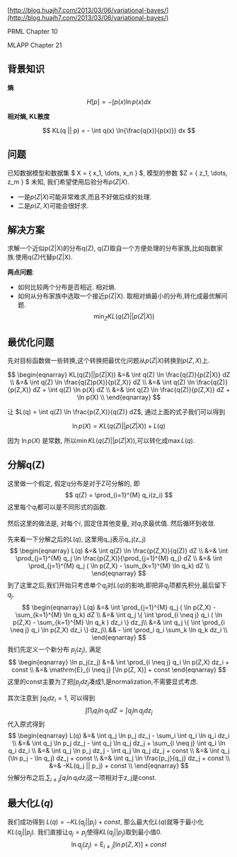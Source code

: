 [http://blog.huajh7.com/2013/03/06/variational-bayes/](http://blog.huajh7.com/2013/03/06/variational-bayes/)

PRML Chapter 10

MLAPP Chapter 21

## 背景知识

**熵**

$$
H[p] = - \int p(x) \ln{p(x)} dx
$$

**相对熵, KL散度**

$$
KL(q || p) = - \int q(x) \ln{\frac{q(x)}{p(x)}} dx
$$

## 问题
已知数据模型和数据集 $ X = \{ x_1, \dots, x_n \} $, 模型的参数 $Z = \{ z_1, \dots, z_m \} $ 未知, 我们希望使用后验分布$p(Z|X)$.
  * 一是$p(Z|X)$可能非常难求,而且不好做后续的处理. 
  * 二是$p(Z,X)$可能会很好求.

## 解决方案
求解一个近似p(Z|X)的分布q(Z), q(Z)取自一个方便处理的分布家族,比如指数家族.使用q(Z)代替p(Z|X).

**两点问题**:
  * 如何比较两个分布是否相近. 相对熵.
  * 如何从分布家族中选取一个接近p(Z|X). 取相对熵最小的分布,转化成最优解问题.
$$
\min_{Z}{KL(q(Z)||p(Z|X))}
$$

## 最优化问题

先对目标函数做一些转换,这个转换把最优化问题从$p(Z|X)$转换到$p(Z,X)$上.

$$
\begin{eqnarray}
KL(q(Z)||p(Z|X)) &=& \int q(Z) \ln \frac{q(Z)}{p(Z|X)} dZ \\
&=& \int q(Z) \ln \frac{q(Z)p(X)}{p(Z,X)} dZ \\
&=& \int q(Z) \ln \frac{q(Z)}{p(Z,X)} dZ + \int q(Z) \ln p(X) dZ \\
&=& \int q(Z) \ln \frac{q(Z)}{p(Z,X)} dZ + \ln p(X) \\
\end{eqnarray}
$$

让 $L(q) = \int q(Z) \ln \frac{p(Z,X)}{q(Z)} dZ$, 通过上面的式子我们可以得到

$$
\ln p(X) = KL(q(Z)||p(Z|X)) + L(q)
$$

因为 $\ln p(X)$ 是常数, 所以$\min KL(q(Z)||p(Z|X))$,可以转化成$\max L(q)$.

## 分解q(Z)

这里做一个假定, 假定q分布是对于Z可分解的, 即
$$
q(Z) = \prod_{i=1}^{M} q_i(z_i)
$$
这里每个$q_i$都可以是不同形式的函数.

然后这里的做法是, 对每个$i$, 固定住其他变量, 对$q_i$求最优值. 然后循环到收敛.

先来看一下分解之后的$L(q)$, 这里用q_j表示q_j(z_j)
$$
\begin{eqnarray}
L(q) &=& \int q(Z) \ln \frac{p(Z,X)}{q(Z)} dZ \\
&=& \int \prod_{j=1}^{M} q_j \ln \frac{p(Z,X)}{\prod_{j=1}^{M} q_j} dZ \\
&=& \int \prod_{j=1}^{M} q_j ( \ln p(Z,X) - \sum_{k=1}^{M} \ln q_k) dZ \\
\end{eqnarray}
$$
到了这里之后,我们开始只考虑单个$q_j$对$L(q)$的影响,即把非$q_j$项都先积分,最后留下$q_j$.
$$
\begin{eqnarray}
L(q) &=& \int \prod_{j=1}^{M} q_j ( \ln p(Z,X) - \sum_{k=1}^{M} \ln q_k) dZ \\
&=& \int q_j \{ \int \prod_{i \neq j} q_i ( \ln p(Z,X) - \sum_{k=1}^{M} \ln q_k ) dz_i \} dz_j\\
&=& \int q_j \{ \int \prod_{i \neq j} q_i \ln p(Z,X) dz_i \} dz_j\\
&& - \int \prod_i q_i \sum_k \ln q_k dz_i \\
\end{eqnarray}
$$
我们先定义一个新分布 $p_j(z_j)$, 满足
$$
\begin{eqnarray}
\ln p_j(z_j) &=& \int \prod_{i \neq j} q_i \ln p(Z,X) dz_i + const \\
&=& \mathrm{E}_{i \neq j} [\ln p(Z, X)] + const
\end{eqnarray}
$$
这里的const主要为了把$\int p_j dz_j$凑成1,是normalization,不需要显式考虑.

其次注意到 $\int q_i dz_i = 1$, 可以得到
$$
\int \prod_i q_i \ln q_j dZ = \int q_j \ln q_j dz_j
$$ 
代入原式得到
$$
\begin{eqnarray}
L(q) &=& \int q_j \ln p_j dz_j - \sum_i \int q_i \ln q_i dz_i \\
&=& \int q_j \ln p_j dz_j - \int q_j \ln q_j dz_j + \sum_{i \neq j} \int q_i \ln q_i dz_i \\
&=& \int q_j \ln p_j dz_j - \int q_j \ln q_j dz_j + const \\
&=& \int q_j (\ln p_j - \ln q_j) dz_j + const \\
&=& \int q_j \ln \frac{p_j}{q_j} dz_j + const \\
&=& -KL(q_j || p_j) + const \\
\end{eqnarray}
$$
分解分布之后,$\sum_{i \neq j} \int q_i \ln q_i dz_i$这一项相对于z_j是const.

## 最大化$L(q)$
我们成功得到 $L(q) = -KL(q_j || p_j) + const$, 那么最大化$L(q)$就等于最小化$KL(q_j || p_j)$. 我们直接让$q_j = p_j$使得$KL(q_j || p_j)$取到最小值$0$.
$$
\ln q_j(z_j) = \mathrm{E}_{i \neq j} [\ln p(Z, X)] + const
$$




























